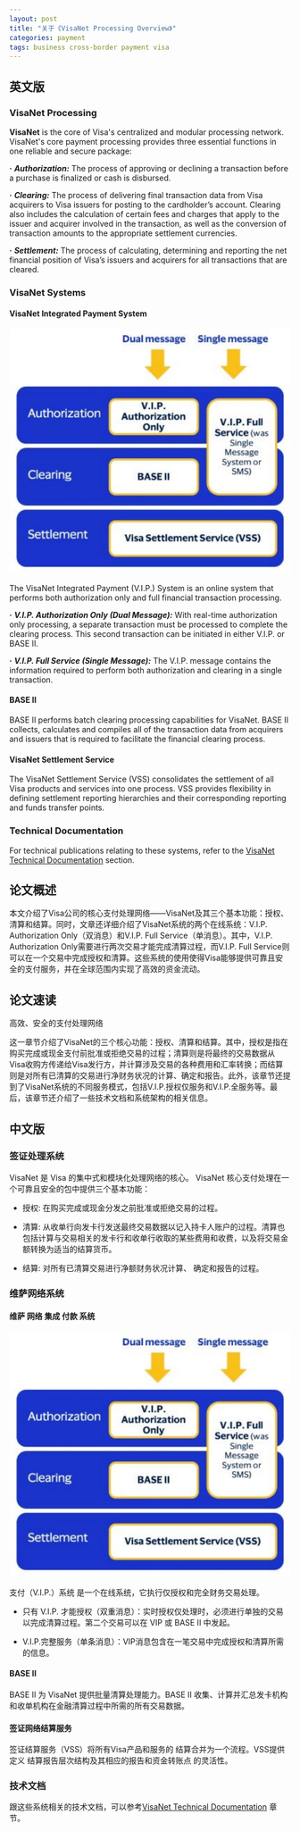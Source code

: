```yaml
---
layout: post
title: "关于《VisaNet Processing Overview》"
categories: payment
tags: business cross-border payment visa
---
```


## 英文版

### VisaNet Processing

**VisaNet** is the core of Visa's centralized and modular processing network. VisaNet's core payment processing provides three essential functions in one reliable and secure package:

**·** ***Authorization:*** The process of approving or declining a transaction before a purchase is finalized or cash is disbursed.

**·** ***Clearing:*** The process of delivering final transaction data from Visa acquirers to Visa issuers for posting to the cardholder’s account. Clearing also includes the calculation of certain fees and charges that apply to the issuer and acquirer involved in the transaction, as well as the conversion of transaction amounts to the appropriate settlement currencies.

**·** ***Settlement:*** The process of calculating, determining and reporting the net financial position of Visa’s issuers and acquirers for all transactions that are cleared.

### VisaNet Systems

#### VisaNet Integrated Payment System

![image-20240131090625557](/images/image-20240131090625557.png)

The VisaNet Integrated Payment (V.I.P.) System is an online system that performs both authorization only and full financial transaction processing.

**·** ***V.I.P. Authorization Only (Dual Message):*** With real-time authorization only processing, a separate transaction must be processed to complete the clearing process. This second transaction can be initiated in either V.I.P. or BASE II.

**·** ***V.I.P. Full Service (Single Message):*** The V.I.P. message contains the information required to perform both authorization and clearing in a single transaction.

#### BASE II

BASE II performs batch clearing processing capabilities for VisaNet. BASE II collects, calculates and compiles all of the transaction data from acquirers and issuers that is required to facilitate the financial clearing process.

#### VisaNet Settlement Service

The VisaNet Settlement Service (VSS) consolidates the settlement of all Visa products and services into one process. VSS provides flexibility in defining settlement reporting hierarchies and their corresponding reporting and funds transfer points.

### Technical Documentation

For technical publications relating to these systems, refer to the [VisaNet Technical Documentation](https://secure.visaonline.com/pages/4.1497) section.

 

## 论文概述

本文介绍了Visa公司的核心支付处理网络——VisaNet及其三个基本功能：授权、清算和结算。同时，文章还详细介绍了VisaNet系统的两个在线系统：V.I.P. Authorization Only（双消息）和V.I.P. Full Service（单消息）。其中，V.I.P. Authorization Only需要进行两次交易才能完成清算过程，而V.I.P. Full Service则可以在一个交易中完成授权和清算。这些系统的使用使得Visa能够提供可靠且安全的支付服务，并在全球范围内实现了高效的资金流动。



## 论文速读

高效、安全的支付处理网络

这一章节介绍了VisaNet的三个核心功能：授权、清算和结算。其中，授权是指在购买完成或现金支付前批准或拒绝交易的过程；清算则是将最终的交易数据从Visa收购方传递给Visa发行方，并计算涉及交易的各种费用和汇率转换；而结算则是对所有已清算的交易进行净财务状况的计算、确定和报告。此外，该章节还提到了VisaNet系统的不同服务模式，包括V.I.P.授权仅服务和V.I.P.全服务等。最后，该章节还介绍了一些技术文档和系统架构的相关信息。



## 中文版

### 签证处理系统

VisaNet 是 Visa 的集中式和模块化处理网络的核心。 VisaNet 核心支付处理在一个可靠且安全的包中提供三个基本功能：

* 授权: 在购买完成或现金分发之前批准或拒绝交易的过程。

* 清算: 从收单行向发卡行发送最终交易数据以记入持卡人账户的过程。清算也包括计算与交易相关的发卡行和收单行收取的某些费用和收费，以及将交易金额转换为适当的结算货币。

* 结算: 对所有已清算交易进行净额财务状况计算、 确定和报告的过程。

### 维萨网络系统

#### 维萨 网络 集成 付款 系统

![image-20240131090625557](/images/image-20240131090625557.png)

支付（V.I.P.）系统 是一个在线系统，它执行仅授权和完全财务交易处理。

* 只有 V.I.P. 才能授权（双重消息）：实时授权仅处理时，必须进行单独的交易以完成清算过程。第二个交易可以在 VIP 或 BASE II 中发起。

* V.I.P.完整服务（单条消息）：VIP消息包含在一笔交易中完成授权和清算所需的信息。

#### BASE II

BASE II 为 VisaNet 提供批量清算处理能力。BASE II 收集、计算并汇总发卡机构和收单机构在金融清算过程中所需的所有交易数据。

#### 签证网络结算服务

签证结算服务（VSS）将所有Visa产品和服务的 结算合并为一个流程。VSS提供定义 结算报告层次结构及其相应的报告和资金转账点 的灵活性。

### 技术文档

跟这些系统相关的技术文档，可以参考[VisaNet Technical Documentation](https://secure.visaonline.com/pages/4.1497) 章节。